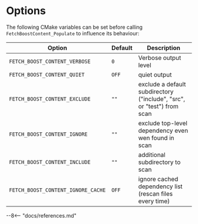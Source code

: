 # Options

The following CMake variables can be set before calling `FetchBoostContent_Populate` to influence its behaviour:

| Option                             | Default | Description                                                            | 
|------------------------------------|---------|------------------------------------------------------------------------|
| `FETCH_BOOST_CONTENT_VERBOSE`      | `0`     | Verbose output level                                                   | 
| `FETCH_BOOST_CONTENT_QUIET`        | `OFF`   | quiet output                                                           | 
| `FETCH_BOOST_CONTENT_EXCLUDE`      | `""`    | exclude a default subdirectory ("include", "src", or "test") from scan | 
| `FETCH_BOOST_CONTENT_IGNORE`       | `""`    | exclude top-level dependency even wen found in scan                    | 
| `FETCH_BOOST_CONTENT_INCLUDE`      | `""`    | additional subdirectory to scan                                        | 
| `FETCH_BOOST_CONTENT_IGNORE_CACHE` | `OFF`   | ignore cached dependency list (rescan files every time)                | 

--8<-- "docs/references.md"
